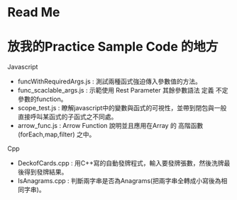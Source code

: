 # Read Me
# 放我的Practice Sample Code 的地方

Javascript
 - funcWithRequiredArgs.js : 測試兩種函式強迫傳入參數值的方法。
 - func_scaclable_args.js : 示範使用 Rest Parameter 其餘參數語法 定義 不定參數的function。
 - scope_test.js : 瞭解javascript中的變數與函式的可視性，並帶到閉包與一般直接呼叫某函式的子函式之不同處。
 - arrow_func.js : Arrow Function 說明並且應用在Array 的 高階函數(forEach,map,filter) 之中。
 
Cpp
 - DeckofCards.cpp : 用C++寫的自動發牌程式，輸入要發牌張數，然後洗牌最後得到發牌結果。
 - IsAnagrams.cpp : 判斷兩字串是否為Anagrams(把兩字串全轉成小寫後為相同字串)。
